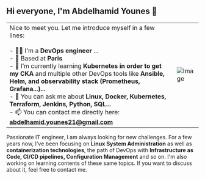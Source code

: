 ## Hi everyone, I'm Abdelhamid Younes 👋
|                                                                                                                                                    |                                      |
| -------------------------------------------------------------------------------------------------------------------------------------------------- | ------------------------------------ |
| Nice to meet you. Let me introduce myself in a few lines:<br><br> - 👨‍🔧 I'm a **DevOps engineer** ...<br> - 📍 Based at **Paris**<br> - 🌱 I’m currently learning **Kubernetes in order to get my CKA** and multiple other DevOps tools like **Ansible, Helm, and observability stack (Prometheus, Grafana...)...**<br> - 💬 You can ask me about **Linux, Docker, Kubernetes, Terraform, Jenkins, Python, SQL...**<br> - 📫 You can contact me directly here:<br> **abdelhamid.younes21@gmail.com** | ![Image](https://linktoyourimage.com) |

Passionate IT engineer, I am always looking for new challenges.
For a few years now, I've been focusing on **Linux System Administration** as well as **containerization technologies**, the path of DevOps with **Infrastructure as Code, CI/CD pipelines, Configuration Management** and so on. I'm also working on learning contents of these same topics.
If you want to discuss about it, feel free to contact me.

